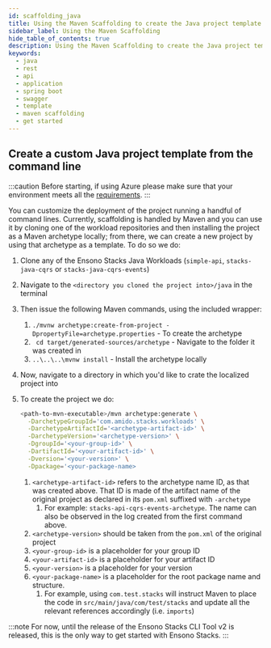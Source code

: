 ```yaml
---
id: scaffolding_java
title: Using the Maven Scaffolding to create the Java project template
sidebar_label: Using the Maven Scaffolding
hide_table_of_contents: true
description: Using the Maven Scaffolding to create the Java project template
keywords:
  - java
  - rest 
  - api
  - application
  - spring boot
  - swagger
  - template
  - maven scaffolding
  - get started
---
```


## Create a custom Java project template from the command line

:::caution
Before starting, if using Azure please make sure that your environment meets all the [requirements](../../../azure/backend/java/requirements_java.md).
:::

You can customize the deployment of the project running a handful of command lines. Currently, scaffolding is handled by Maven and you can use it
by cloning one of the workload repositories and then installing the project as a Maven archetype locally; from there, we can create a new project by using
that archetype as a template. To do so we do:

1. Clone any of the Ensono Stacks Java Workloads (`simple-api`, `stacks-java-cqrs` or `stacks-java-cqrs-events`)
2. Navigate to the `<directory you cloned the project into>/java` in the terminal
3. Then issue the following Maven commands, using the included wrapper:
   1. ``./mvnw archetype:create-from-project -DpropertyFile=archetype.properties`` - To create the archetype
   2. `` cd target/generated-sources/archetype`` - Navigate to the folder it was created in
   3. ``..\..\..\mvnw install`` - Install the archetype locally
4. Now, navigate to a directory in which you'd like to crate the localized project into
5. To create the project we do:

   ```bash
   <path-to-mvn-executable>/mvn archetype:generate \
     -DarchetypeGroupId='com.amido.stacks.workloads' \
     -DarchetypeArtifactId='<archetype-artifact-id>' \
     -DarchetypeVersion='<archetype-version>' \
     -DgroupId='<your-group-id>' \
     -DartifactId='<your-artifact-id>' \
     -Dversion='<your-version>' \
     -Dpackage='<your-package-name>
   ```

   1. `<archetype-artifact-id>` refers to the archetype name ID, as that was created above. That ID is made of the artifact name of the original
      project as declared in its `pom.xml` suffixed with `-archetype`
      1. For example: `stacks-api-cqrs-events-archetype`. The name can also be observed in the log created from the first command above.
   2. `<archetype-version>` should be taken from the `pom.xml` of the original project
   3. `<your-group-id>` is a placeholder for your group ID
   4. `<your-artifact-id>` is a placeholder for your artifact ID
   5. `<your-version>` is a placeholder for your version
   6. `<your-package-name>` is a placeholder for the root package name and structure. 
      1. For example, using `com.test.stacks` will instruct Maven to place the code in `src/main/java/com/test/stacks` and update all the relevant references accordingly (i.e. `imports`)


:::note
For now, until the release of the Ensono Stacks CLI Tool v2 is released, this is the only way to get started with Ensono Stacks.
:::
